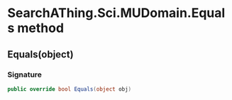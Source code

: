 # SearchAThing.Sci.MUDomain.Equals method
## Equals(object)
### Signature
```csharp
public override bool Equals(object obj)
```

